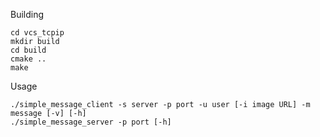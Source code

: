 Building
```
cd vcs_tcpip
mkdir build
cd build
cmake ..
make
```

Usage
```
./simple_message_client -s server -p port -u user [-i image URL] -m message [-v] [-h]
./simple_message_server -p port [-h]
```
